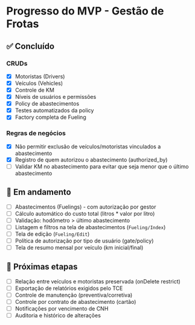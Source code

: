 # Progresso do MVP - Gestão de Frotas

## ✅ Concluído

### CRUDs

- [x] Motoristas (Drivers)
- [x] Veículos (Vehicles)
- [x] Controle de KM
- [x] Níveis de usuários e permissões
- [x] Policy de abastecimentos
- [x] Testes automatizados da policy
- [x] Factory completa de Fueling

### Regras de negócios

- [x] Não permitir exclusão de veículos/motoristas vinculados a abastecimento
- [x] Registro de quem autorizou o abastecimento (authorized_by)
- [ ] Validar KM no abastecimento para evitar que seja menor que o último abastecimento

## 🚧 Em andamento

- [ ] Abastecimentos (Fuelings) - com autorização por gestor
- [ ] Cálculo automático do custo total (litros * valor por litro)
- [ ] Validação: hodômetro > último abastecimento
- [ ] Listagem e filtros na tela de abastecimentos (`Fueling/Index`)
- [ ] Tela de edição (`Fueling/Edit`)
- [ ] Política de autorização por tipo de usuário (gate/policy)
- [ ] Tela de resumo mensal por veículo (km inicial/final)

## 📌 Próximas etapas

- [ ] Relação entre veículos e motoristas preservada (onDelete restrict)
- [ ] Exportação de relatórios exigidos pelo TCE
- [ ] Controle de manutenção (preventiva/corretiva)
- [ ] Controle por contrato de abastecimento (cartão)
- [ ] Notificações por vencimento de CNH
- [ ] Auditoria e histórico de alterações
